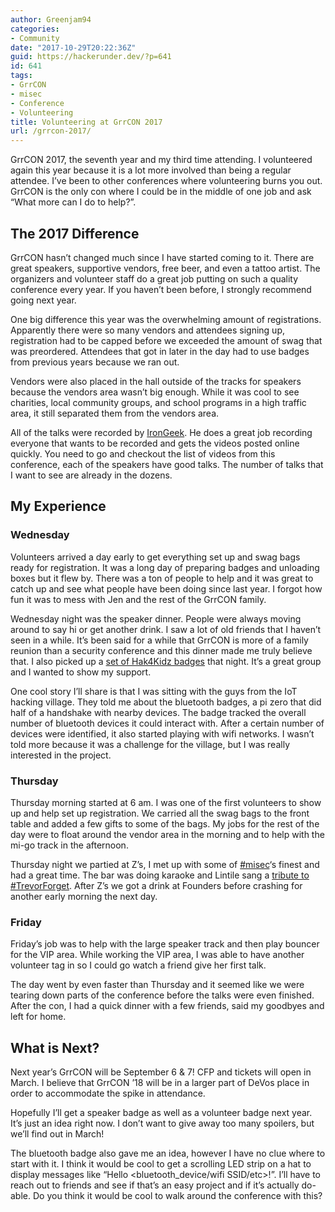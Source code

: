 ```yaml
---
author: Greenjam94
categories:
- Community
date: "2017-10-29T20:22:36Z"
guid: https://hackerunder.dev/?p=641
id: 641
tags:
- GrrCON
- misec
- Conference
- Volunteering
title: Volunteering at GrrCON 2017
url: /grrcon-2017/
---
```


GrrCON 2017, the seventh year and my third time attending. I volunteered again this year because it is a lot more involved than being a regular attendee. I’ve been to other conferences where volunteering burns you out. GrrCON is the only con where I could be in the middle of one job and ask “What more can I do to help?”.

## The 2017 Difference

GrrCON hasn’t changed much since I have started coming to it. There are great speakers, supportive vendors, free beer, and even a tattoo artist. The organizers and volunteer staff do a great job putting on such a quality conference every year. If you haven’t been before, I strongly recommend going next year.

One big difference this year was the overwhelming amount of registrations. Apparently there were so many vendors and attendees signing up, registration had to be capped before we exceeded the amount of swag that was preordered. Attendees that got in later in the day had to use badges from previous years because we ran out.

Vendors were also placed in the hall outside of the tracks for speakers because the vendors area wasn’t big enough. While it was cool to see charities, local community groups, and school programs in a high traffic area, it still separated them from the vendors area.

All of the talks were recorded by [IronGeek](http://www.irongeek.com/i.php?page=videos/grrcon2017/mainlist). He does a great job recording everyone that wants to be recorded and gets the videos posted online quickly. You need to go and checkout the list of videos from this conference, each of the speakers have good talks. The number of talks that I want to see are already in the dozens.

## My Experience

### Wednesday

Volunteers arrived a day early to get everything set up and swag bags ready for registration. It was a long day of preparing badges and unloading boxes but it flew by. There was a ton of people to help and it was great to catch up and see what people have been doing since last year. I forgot how fun it was to mess with Jen and the rest of the GrrCON family.

Wednesday night was the speaker dinner. People were always moving around to say hi or get another drink. I saw a lot of old friends that I haven’t seen in a while. It’s been said for a while that GrrCON is more of a family reunion than a security conference and this dinner made me truly believe that. I also picked up a [set of Hak4Kidz badges](https://twitter.com/Hak4Kidz/status/922552892116041728) that night. It’s a great group and I wanted to show my support.

One cool story I’ll share is that I was sitting with the guys from the IoT hacking village. They told me about the bluetooth badges, a pi zero that did half of a handshake with nearby devices. The badge tracked the overall number of bluetooth devices it could interact with. After a certain number of devices were identified, it also started playing with wifi networks. I wasn’t told more because it was a challenge for the village, but I was really interested in the project.

### Thursday

Thursday morning started at 6 am. I was one of the first volunteers to show up and help set up registration. We carried all the swag bags to the front table and added a few gifts to some of the bags. My jobs for the rest of the day were to float around the vendor area in the morning and to help with the mi-go track in the afternoon.

Thursday night we partied at Z’s, I met up with some of [\#misec](https://www.misec.us/)‘s finest and had a great time. The bar was doing karaoke and Lintile sang a [tribute to #TrevorForget](https://www.pscp.tv/w/1BRJjLDRnOaKw). After Z’s we got a drink at Founders before crashing for another early morning the next day.

### Friday

Friday’s job was to help with the large speaker track and then play bouncer for the VIP area. While working the VIP area, I was able to have another volunteer tag in so I could go watch a friend give her first talk.

The day went by even faster than Thursday and it seemed like we were tearing down parts of the conference before the talks were even finished. After the con, I had a quick dinner with a few friends, said my goodbyes and left for home.

## What is Next?

Next year’s GrrCON will be September 6 &amp; 7! CFP and tickets will open in March. I believe that GrrCON ’18 will be in a larger part of DeVos place in order to accommodate the spike in attendance.

Hopefully I’ll get a speaker badge as well as a volunteer badge next year. It’s just an idea right now. I don’t want to give away too many spoilers, but we’ll find out in March!

The bluetooth badge also gave me an idea, however I have no clue where to start with it. I think it would be cool to get a scrolling LED strip on a hat to display messages like “Hello &lt;bluetooth\_device/wifi SSID/etc&gt;!”. I’ll have to reach out to friends and see if that’s an easy project and if it’s actually do-able. Do you think it would be cool to walk around the conference with this?
